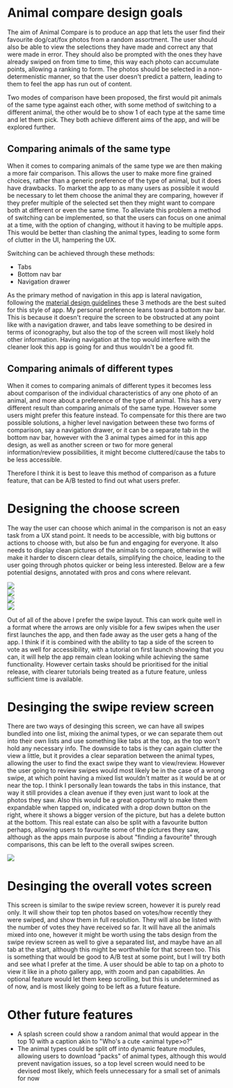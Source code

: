 
# Animal compare design goals
The aim of Animal Compare is to produce an app that lets the user find their favourite dog/cat/fox photos from a random assortment. The user should also be able to view the selections they have made and correct any that were made in error. They should also be prompted with the ones they have already swiped on from time to time, this way each photo can accumulate points, allowing a ranking to form. The photos should be selected in a non-determenistic manner, so that the user doesn't predict a pattern, leading to them to feel the app has run out of content.

Two modes of comparison have been proposed, the first would pit animals of the same type against each other, with some method of switching to a different animal, the other would be to show 1 of each type at the same time and let them pick. They both achieve different aims of the app, and will be explored further.

## Comparing animals of the same type
When it comes to comparing animals of the same type we are then making a more fair comparison. This allows the user to make more fine grained choices, rather than a generic preference of the type of animal, but it does have drawbacks. To market the app to as many users as possible it would be necessary to let them choose the animal they are comparing, however if they prefer multiple of the selected set then they might want to compare both at different or even the same time. To alleviate this problem a method of switching can be implemented, so that the users can focus on one animal at a time, with the option of changing, without it having to be multiple apps. This would be better than clashing the animal types, leading to some form of clutter in the UI, hampering the UX.

Switching can be achieved through these methods:
- Tabs
- Bottom nav bar
- Navigation drawer

As the primary method of navigation in this app is lateral navigation, following the [material design guidelines](https://material.io/design/navigation/understanding-navigation.html#lateral-navigation) these 3 methods are the best suited for this style of app. My personal preference leans toward a bottom nav bar. This is because it doesn't require the screen to be obstructed at any point like with a navigation drawer, and tabs leave something to be desired in terms of iconography, but also the top of the screen will most likely hold other information. Having navigation at the top would interfere with the cleaner look this app is going for and thus wouldn't be a good fit.

## Comparing animals of different types
When it comes to comparing animals of different types it becomes less about comparison of the individual characteristics of any one photo of an animal, and more about a preference of the type of animal. This has a very different result than comparing animals of the same type. However some users might prefer this feature instead. To compensate for this there are two possible solutions, a higher level navigation between these two forms of comparison, say a navigation drawer, or it can be a separate tab in the bottom nav bar, however with the 3 animal types aimed for in this app design, as well as another screen or two for more general information/review possibilities, it might become cluttered/cause the tabs to be less accessible.

Therefore I think it is best to leave this method of comparison as a future feature, that can be A/B tested to find out what users prefer.

# Designing the choose screen
The way the user can choose which animal in the comparison is not an easy task from a UX stand point. It needs to be accessible, with big buttons or actions to choose with, but also be fun and engaging for everyone. It also needs to display clean pictures of the animals to compare, otherwise it will make it harder to discern clear details, simplifying the choice, leading to the user going through photos quicker or being less interested. Below are a few potential designs, annotated with pros and cons where relevant.

![](images/comparisonSide.png)  
![](images/comparisonLong.png)  
![](images/comparisonSwipe.png)  
![](images/comparisonSwap.png)

Out of all of the above I prefer the swipe layout. This can work quite well in a format where the arrows are only visible for a few swipes when the user first launches the app, and then fade away as the user gets a hang of the app. I think if it is combined with the ability to tap a side of the screen to vote as well for accessibility, with a tutorial on first launch showing that you can, it will help the app remain clean looking while achieving the same functionality. However certain tasks should be prioritised for the initial release, with clearer tutorials being treated as a future feature, unless sufficient time is available.

# Desinging the swipe review screen
There are two ways of desinging this screen, we can have all swipes bundled into one list, mixing the animal types, or we can separate them out into their own lists and use something like tabs at the top, as the top won't hold any necessary info. The downside to tabs is they can again clutter the view a little, but it provides a clear separation between the animal types, allowing the user to find the exact swipe they want to view/review. However the user going to review swipes would most likely be in the case of a wrong swipe, at which point having a mixed list wouldn't matter as it would be at or near the top. I think I personally lean towards the tabs in this instance, that way it still provides a clean avenue if they even just want to look at the photos they saw. Also this would be a great opportunity to make them expandable when tapped on, indicated with a drop down button on the right, where it shows a bigger version of the picture, but has a delete button at the bottom. This real estate can also be split with a favourite button perhaps, allowing users to favourite some of the pictures they saw, although as the apps main purpose is about "finding a favourite" through comparisons, this can be left to the overall swipes screen.

![](images/swipeList.png)

# Desinging the overall votes screen
This screen is similar to the swipe review screen, however it is purely read only. It will show their top ten photos based on votes/how recently they were swiped, and show them in full resolution. They will also be listed with the number of votes they have received so far. It will have all the animals mixed into one, however it might be worth using the tabs design from the swipe review screen as well to give a separated list, and maybe have an all tab at the start, although this might be worthwhile for that screen too. This is something that would be good to A/B test at some point, but I will try both and see what I prefer at the time. A user should be able to tap on a photo to view it like in a photo gallery app, with zoom and pan capabilities. An optional feature would let them keep scrolling, but this is undetermined as of now, and is most likely going to be left as a future feature.

# Other future features
- A splash screen could show a random animal that would appear in the top 10 with a caption akin to "Who's a cute \<animal type\>o?"
- The animal types could be split off into dynamic feature modules, allowing users to download "packs" of animal types, although this would prevent navigation issues, so a top level screen would need to be devised most likely, which feels unnecessary for a small set of animals for now
